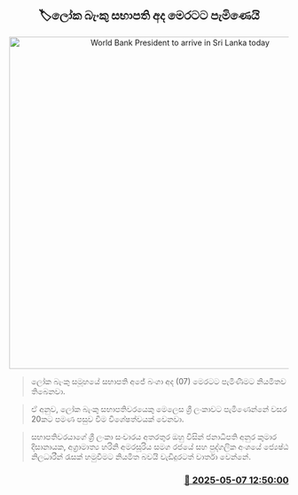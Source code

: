 <p align='center'><b><h2 align='center' title='World Bank President to arrive in Sri Lanka today'>🏷ලෝක බැංකු සභාපති අද මෙරටට පැමිණෙයි</h2></b></p>
<p align='center'><img src='https://helakuru.sgp1.cdn.digitaloceanspaces.com/esana/images/lib/anje-banga-archived.jpg' width='600' alt='World Bank President to arrive in Sri Lanka today'></p>

> ලෝක බැංකු සමූහයේ සභාපති අජේ බංගා අද (07) මෙරටට පැමිණීමට නියමිතව තිබෙනවා.

> ඒ අනුව, ලෝක බැංකු සභාපතිවරයෙකු මෙලෙස ශ්‍රී ලංකාවට පැමිණෙන්නේ වසර 20කට පමණ පසුව වීම විශේෂත්වයක් වෙනවා.

> සභාපතිවරයාගේ ශ්‍රී ලංකා සංචාරය අතරතුර ඔහු විසින් ජනාධිපති අනුර කුමාර දිසානායක, අග්‍රාමාත්‍ය හරිනි අමරසූරිය සමග රජයේ සහ පුද්ගලික අංශයේ ජ්‍යෙෂ්ඨ නිලධාරීන් රැසක් හමුවීමට නියමිත බවයි වැඩිදුරටත් වාර්තා වෙන්නේ.



<h3 align='right'><a href='https://www.helakuru.lk/esana/p/109894/'>📅 2025-05-07 12:50:00</a></h3>
